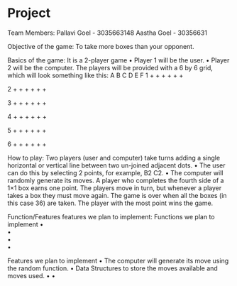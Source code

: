 # Project
Team Members:
Pallavi Goel - 3035663148
Aastha Goel - 30356631


Objective of the game:
To take more boxes than your opponent.


Basics of the game:
It is a 2-player game
•	Player 1 will be the user.
•	Player 2 will be the computer.
The players will be provided with a 6 by 6 grid, which will look something like this:
    A   B   C   D   E   F
1   +   +   +   +   +   +
    
2   +   +   +   +   +   +

3   +   +   +   +   +   +

4   +   +   +   +   +   +

5   +   +   +   +   +   +

6   +   +   +   +   +   +


How to play:
Two players (user and computer) take turns adding a single horizontal or vertical line between two un-joined adjacent dots. 
•	The user can do this by selecting 2 points, for example, B2 C2.
•	The computer will randomly generate its moves.
A player who completes the fourth side of a 1×1 box earns one point.
The players move in turn, but whenever a player takes a box they must move again.
The game is over when all the boxes (in this case 36) are taken.
The player with the most point wins the game.


Function/Features features we plan to implement:
Functions we plan to implement 
•	
•	
•	
•

Features we plan to implement
•	The computer will generate its move using the random function.
•	Data Structures to store the moves available and moves used.
• 
•  

